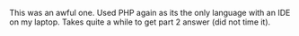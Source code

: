 This was an awful one. Used PHP again as its the only language with an IDE on my laptop.
Takes quite a while to get part 2 answer (did not time it).
